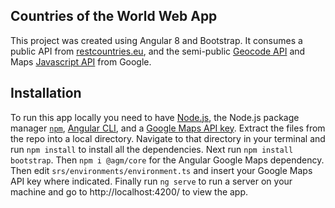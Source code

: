 ## Countries of the World Web App

This project was created using Angular 8 and Bootstrap.  It consumes a public API from [restcountries.eu](https://restcountries.eu), and the semi-public [Geocode API](https://developers.google.com/maps/documentation/geocoding/) and Maps [Javascript API](https://developers.google.com/maps/documentation/javascript/) from Google.

## Installation

To run this app locally you need to have [Node.js](https://nodejs.org/en/download/), the Node.js package manager [`npm`](https://www.npmjs.com/package/npm), [Angular CLI](https://cli.angular.io/), and a [Google Maps API key](https://developers.google.com/maps/documentation/javascript/get-api-key).  Extract the files from the repo into a local directory.  Navigate to that directory in your terminal and run `npm install` to install all the dependencies.  Next run `npm install bootstrap`.  Then `npm i @agm/core` for the Angular Google Maps dependency.  Then edit `srs/environments/environment.ts` and insert your Google Maps API key where indicated.  Finally run `ng serve` to run a server on your machine and go to http://localhost:4200/ to view the app.
